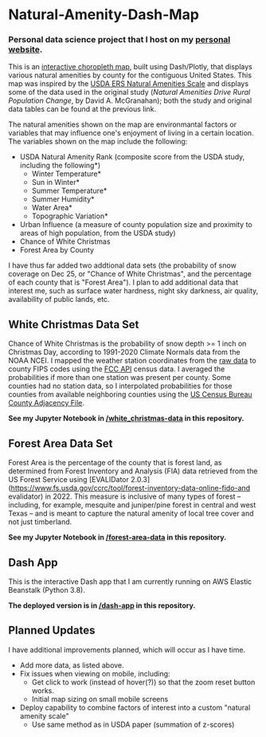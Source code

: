 # Natural-Amenity-Dash-Map

### Personal data science project that I host on my [personal website](https://www.israelsenlab.org).

This is an [interactive choropleth map](http://map.israelsenlab.org), built using Dash/Plotly, that displays various natural amenities by county for the 
contiguous United States. This map was inspired by the [USDA ERS Natural Amenities 
Scale](https://www.ers.usda.gov/data-products/natural-amenities-scale/) and displays some of the data used in the original 
study (*Natural Amenities Drive Rural Population Change*, by David A. McGranahan); both the study and original data tables can 
be found at the previous link.

The natural amenities shown on the map are environmantal factors or variables that may influence one's enjoyment of living in a 
certain location. The variables shown on the map include the following:
- USDA Natural Amenity Rank (composite score from the USDA study, including the 
following*)
	- Winter Temperature*
	- Sun in Winter*
	- Summer Temperature*
	- Summer Humidity*
	- Water Area*
	- Topographic Variation*
- Urban Influence (a measure of county population size and proximity to areas of 
high 
population, from the USDA study)
- Chance of White Christmas
- Forest Area by County
 
I have thus far added two addtional data sets (the probability of snow coverage on Dec 25, 
or "Chance of White Christmas", and the percentage of each county that is "Forest Area"). I plan to add additional data that interest me, such as surface water hardness, night sky darkness, air quality, availability of public lands, etc.


## White Christmas Data Set

Chance of White Christmas is the probability of snow depth >= 1 inch on Christmas Day, according to 1991-2020 
Climate Normals data from the NOAA NCEI. I mapped the weather station coordinates from the [raw 
data](https://www.ncei.noaa.gov/media/3501) to county 
FIPS codes using the [FCC API](https://geo.fcc.gov/api/census/) census data. I averaged the probabilities if 
more 
than one station was present per county. Some counties had no station data, so I interpolated probabilities 
for those counties from available neighboring counties using the [US Census Bureau County 
Adjacency File](https://www.census.gov/geographies/reference-files/2010/geo/county-adjacency.html).

**See my Jupyter Notebook in 
[/white_christmas-data](https://github.com/wisraelsen/Natural-Amenity-Dash-Map/tree/main/white-christmas-data) in 
this repository.**


## Forest Area Data Set

Forest Area is the percentage of the county that is forest land, as determined from Forest Inventory and Analysis
(FIA) data retrieved from the US Forest Service using [EVALIDator 2.0.3]
(https://www.fs.usda.gov/ccrc/tool/forest-inventory-data-online-fido-and evalidator) in 2022. This measure is inclusive 
of many types of forest – including, for example, mesquite and juniper/pine forest in central and west Texas – and 
is meant to capture the natural amenity of local tree cover and not just timberland.

**See my Jupyter Notebook in 
[/forest-area-data](https://github.com/wisraelsen/Natural-Amenity-Dash-Map/tree/main/forest-area-data) in this 
repository.**


## Dash App

This is the interactive Dash app that I am currently running on AWS Elastic Beanstalk (Python 3.8).

**The deployed version is in 
[/dash-app](https://github.com/wisraelsen/Natural-Amenity-Dash-Map/tree/main/dash-app) in this repository.**


## Planned Updates

I have additional improvements planned, which will occur as I have time.
- Add more data, as listed above.
- Fix issues when viewing on mobile, including:
	- Get click to work (instead of hover(?)) so that the zoom reset button works.
	- Initial map sizing on small mobile screens
- Deploy capability to combine factors of interest into a custom "natural amenity scale"
	- Use same method as in USDA paper (summation of z-scores)
 
 
